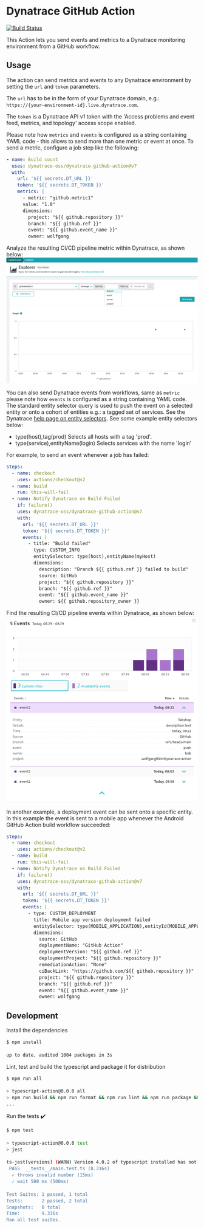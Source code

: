 # Dynatrace GitHub Action

[![Build Status](https://github.com/actions/typescript-action/workflows/build-test/badge.svg)](https://github.com/actions/typescript-action/actions)

This Action lets you send events and metrics to a Dynatrace monitoring environment from a GitHub workflow.

## Usage

The action can send metrics and events to any Dynatrace environment by setting the `url` and `token` parameters.

The `url` has to be in the form of your Dynatrace domain, e.g.: `https://{your-environment-id}.live.dynatrace.com`.

The `token` is a Dynatrace API v1 token with the 'Access problems and event feed, metrics, and topology' access scope enabled.

Please note how `metrics` and `events` is configured as a string containing YAML code - this
allows to send more than one metric or event at once.
To send a metric, configure a job step like the following:

```yaml
- name: Build count
  uses: dynatrace-oss/dynatrace-github-action@v7
  with:
    url: '${{ secrets.DT_URL }}'
    token: '${{ secrets.DT_TOKEN }}'
    metrics: |
      - metric: "github.metric1"
      value: "1.0"
      dimensions:
        project: "${{ github.repository }}"
        branch: "${{ github.ref }}"
        event: "${{ github.event_name }}"
        owner: wolfgang
```

Analyze the resulting CI/CD pipeline metric within Dynatrace, as shown below:
![chart](./metric.png)

You can also send Dynatrace events from workflows, same as `metric` please note
how `events` is configured as a string containing YAML code.
The standard entity selector query is used to push the event on a selected entity or onto a
cohort of entities e.g.: a tagged set of services. See the Dynatrace [help page on entity selectors](https://www.dynatrace.com/support/help/shortlink/api-entities-v2-selector).
See some example entity selectors below:
- type(host),tag(prod) Selects all hosts with a tag 'prod'.
- type(service),entityName(login) Selects services with the name 'login'

For example, to send an event whenever a job has failed:

```yaml
steps:
  - name: checkout
    uses: actions/checkout@v2
  - name: build
    run: this-will-fail
  - name: Notify Dynatrace on Build Failed
    if: failure()
    uses: dynatrace-oss/dynatrace-github-action@v7
    with:
      url: '${{ secrets.DT_URL }}'
      token: '${{ secrets.DT_TOKEN }}'
      events: |
        - title: "Build failed"
          type: CUSTOM_INFO
          entitySelector: type(host),entityName(myHost)
          dimensions:
            description: "Branch ${{ github.ref }} failed to build"
            source: GitHub
            project: "${{ github.repository }}"
            branch: "${{ github.ref }}"
            event: "${{ github.event_name }}"
            owner: ${{ github.repository_owner }}
```

Find the resulting CI/CD pipeline events within Dynatrace, as shown below:
![events](./event.png)

In another example, a deployment event can be sent onto a specific entity. In this example the event is sent to a mobile app whenever the Android GitHub Action build workflow succeeded:

```yaml
steps:
  - name: checkout
    uses: actions/checkout@v2
  - name: build
    run: this-will-fail
  - name: Notify Dynatrace on Build Failed
    if: failure()
    uses: dynatrace-oss/dynatrace-github-action@v7
    with:
      url: '${{ secrets.DT_URL }}'
      token: '${{ secrets.DT_TOKEN }}'
      events: |
        - type: CUSTOM_DEPLOYMENT
          title: Mobile app version deployment failed
          entitySelector: type(MOBILE_APPLICATION),entityId(MOBILE_APPLICATION-C061BED4799B41C5)
          dimensions:
            source: GitHub
            deploymentName: "GitHub Action"
            deploymentVersion: "${{ github.ref }}"
            deploymentProject: "${{ github.repository }}"
            remediationAction: "None"
            ciBackLink: "https://github.com/${{ github.repository }}"
            project: "${{ github.repository }}"
            branch: "${{ github.ref }}"
            event: "${{ github.event_name }}"
            owner: wolfgang
```

## Development

Install the dependencies

```bash
$ npm install

up to date, audited 1004 packages in 3s
```

Lint, test and build the typescript and package it for distribution

```bash
$ npm run all

> typescript-action@0.0.0 all
> npm run build && npm run format && npm run lint && npm run package && npm test
...
```

Run the tests :heavy_check_mark:

```bash
$ npm test

> typescript-action@0.0.0 test
> jest

ts-jest[versions] (WARN) Version 4.0.2 of typescript installed has not been tested with ts-jest. If you're experiencing issues, consider using a supported version (>=2.7.0 <4.0.0). Please do not report issues in ts-jest if you are using unsupported versions.
 PASS  __tests__/main.test.ts (8.316s)
  ✓ throws invalid number (15ms)
  ✓ wait 500 ms (500ms)

Test Suites: 1 passed, 1 total
Tests:       2 passed, 2 total
Snapshots:   0 total
Time:        9.336s
Ran all test suites.
```
